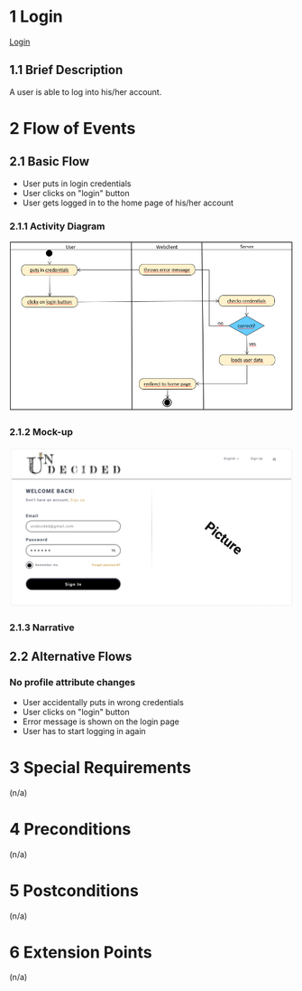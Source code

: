 # 1 Login
[Login](https://github.com/2002chris/UNDECIDED_DOCS/blob/master/docs/SRS/SRS.md#312-login)

## 1.1 Brief Description
A user is able to log into his/her account.
# 2 Flow of Events
## 2.1 Basic Flow

- User puts in login credentials
- User clicks on "login" button
- User gets logged in to the home page of his/her account
    
### 2.1.1 Activity Diagram
![Organization Application Activity Diagram](login-AD.png)

### 2.1.2 Mock-up
![](login-mockup.png)

### 2.1.3 Narrative

## 2.2 Alternative Flows
### No profile attribute changes

- User accidentally puts in wrong credentials
- User clicks on "login" button
- Error message is shown on the login page
- User has to start logging in again


# 3 Special Requirements
(n/a)

# 4 Preconditions
(n/a)

# 5 Postconditions
(n/a)

# 6 Extension Points
(n/a)
